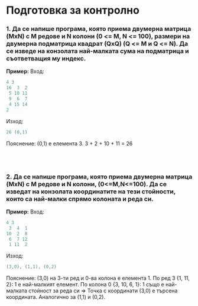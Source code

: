 # Подготовка за контролно

### **1.** Да се напише програма, която приема двумерна матрица (MxN) с M редове и N колони (0 <= M, N <= 100), размери на двумерна подматрица квадрат (QxQ) (Q <= M и Q <= N). Да се изведе на конзолата най-малката сума на подматрица и съответващия му индекс.
**Пример:**
Вход:
```c++
4 3
16  3  2 
 5 10 11
 9  6  7
 4 15 14
2 
```
Изход:
```c++
26 (0,1)
```
Пояснение: (0,1) е елемента 3. 3 + 2 + 10 + 11 = 26

<br></br>
### **2.** Да се напише програма, която приема двумерна матрица (MxN) с M редове и N колони, (0<=M,N<=100). Да се изведат на конзолата координатите на тези стойности, които са най-малки спрямо колоната и реда си.
**Пример:**
Вход:
```c++
4 3
 3  4  1
10  2  8
 6  7 12
 1 11  2
```
Изход:
```c++
(3,0), (1,1), (0,2)
```
Пояснение: (3,0) на 3-ти ред и 0-ва колона е елемента 1. По ред 3 {1, 11, 2}: 1 e най-малкият елемент. По колона 0 {3, 10, 6, 1}: 1 също е най-малката стойност за реда си => Точка с координати (3,0) е търсена координата. Аналогично за (1,1)  и (0,2).


